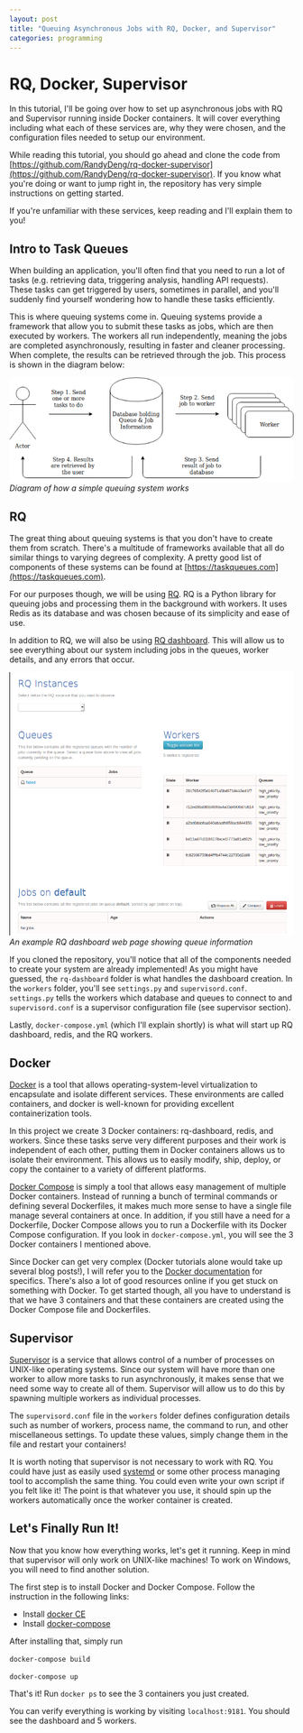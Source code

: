 ```yaml
---
layout: post
title: "Queuing Asynchronous Jobs with RQ, Docker, and Supervisor"
categories: programming
---
```


# RQ, Docker, Supervisor
In this tutorial, I'll be going over how to set up asynchronous jobs with RQ and Supervisor running inside Docker containers. It will cover everything including what each of these services are, why they were chosen, and the configuration files needed to setup our environment.

While reading this tutorial, you should go ahead and clone the code from [https://github.com/RandyDeng/rq-docker-supervisor](https://github.com/RandyDeng/rq-docker-supervisor). If you know what you're doing or want to jump right in, the repository has very simple instructions on getting started.

If you're unfamiliar with these services, keep reading and I'll explain them to you!

## Intro to Task Queues
When building an application, you'll often find that you need to run a lot of tasks (e.g. retrieving data, triggering analysis, handling API requests). These tasks can get triggered by users, sometimes in parallel, and you'll suddenly find yourself wondering how to handle these tasks efficiently.

This is where queuing systems come in. Queuing systems provide a framework that allow you to submit these tasks as jobs, which are then executed by workers. The workers all run independently, meaning the jobs are completed asynchronously, resulting in faster and cleaner processing. When complete, the results can be retrieved through the job. This process is shown in the diagram below:

![queue_system](/assets/posts/queue_system.png)
*Diagram of how a simple queuing system works*

## RQ
The great thing about queuing systems is that you don't have to create them from scratch. There's a multitude of frameworks available that all do similar things to varying degrees of complexity. A pretty good list of components of these systems can be found at [https://taskqueues.com](https://taskqueues.com).

For our purposes though, we will be using [RQ](https://python-rq.org/). RQ is a Python library for queuing jobs and processing them in the background with workers. It uses Redis as its database and was chosen because of its simplicity and ease of use.

In addition to RQ, we will also be using [RQ dashboard](https://github.com/eoranged/rq-dashboard). This will allow us to see everything about our system including jobs in the queues, worker details, and any errors that occur.

![queue_system](/assets/posts/rq_dashboard.png)
*An example RQ dashboard web page showing queue information*

If you cloned the repository, you'll notice that all of the components needed to create your system are already implemented! As you might have guessed, the `rq-dashboard` folder is what handles the dashboard creation. In the `workers` folder, you'll see `settings.py` and `supervisord.conf`. `settings.py` tells the workers which database and queues to connect to and `supervisord.conf` is a supervisor configuration file (see supervisor section).

Lastly, `docker-compose.yml` (which I'll explain shortly) is what will start up RQ dashboard, redis, and the RQ workers.

## Docker
[Docker](https://www.docker.com/) is a tool that allows operating-system-level virtualization to encapsulate and isolate different services. These environments are called containers, and docker is well-known for providing excellent containerization tools.

In this project we create 3 Docker containers: rq-dashboard, redis, and workers. Since these tasks serve very different purposes and their work is independent of each other, putting them in Docker containers allows us to isolate their environment. This allows us to easily modify, ship, deploy, or copy the container to a variety of different platforms.

[Docker Compose](https://docs.docker.com/compose/) is simply a tool that allows easy management of multiple Docker containers. Instead of running a bunch of terminal commands or defining several Dockerfiles, it makes much more sense to have a single file manage several containers at once. In addition, if you still have a need for a Dockerfile, Docker Compose allows you to run a Dockerfile with its Docker Compose configuration. If you look in `docker-compose.yml`, you will see the 3 Docker containers I mentioned above.

Since Docker can get very complex (Docker tutorials alone would take up several blog posts!), I will refer you to the [Docker documentation](https://docs.docker.com/) for specifics. There's also a lot of good resources online if you get stuck on something with Docker. To get started though, all you have to understand is that we have 3 containers and that these containers are created using the Docker Compose file and Dockerfiles.

## Supervisor
[Supervisor](https://python-rq.org/patterns/supervisor/) is a service that allows control of a number of processes on UNIX-like operating systems. Since our system will have more than one worker to allow more tasks to run asynchronously, it makes sense that we need some way to create all of them. Supervisor will allow us to do this by spawning multiple workers as individual processes.

The `supervisord.conf` file in the `workers` folder defines configuration details such as number of workers, process name, the command to run, and other miscellaneous settings. To update these values, simply change them in the file and restart your containers!

It is worth noting that supervisor is not necessary to work with RQ. You could have just as easily used [systemd](https://python-rq.org/patterns/systemd/) or some other process managing tool to accomplish the same thing. You could even write your own script if you felt like it! The point is that whatever you use, it should spin up the workers automatically once the worker container is created.

## Let's Finally Run It!
Now that you know how everything works, let's get it running. Keep in mind that supervisor will only work on UNIX-like machines! To work on Windows, you will need to find another solution.

The first step is to install Docker and Docker Compose. Follow the instruction in the following links:

- Install [docker CE](https://docs.docker.com/v17.09/engine/installation/)
- Install [docker-compose](https://docs.docker.com/compose/install/)

After installing that, simply run

`docker-compose build`

`docker-compose up`

That's it! Run `docker ps` to see the 3 containers you just created.

You can verify everything is working by visiting `localhost:9181`. You should see the dashboard and 5 workers.